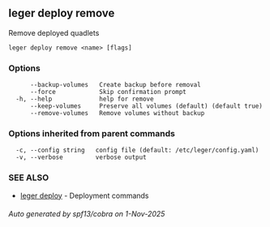 ## leger deploy remove

Remove deployed quadlets

```
leger deploy remove <name> [flags]
```

### Options

```
      --backup-volumes   Create backup before removal
      --force            Skip confirmation prompt
  -h, --help             help for remove
      --keep-volumes     Preserve all volumes (default) (default true)
      --remove-volumes   Remove volumes without backup
```

### Options inherited from parent commands

```
  -c, --config string   config file (default: /etc/leger/config.yaml)
  -v, --verbose         verbose output
```

### SEE ALSO

* [leger deploy](leger_deploy.md)	 - Deployment commands

###### Auto generated by spf13/cobra on 1-Nov-2025
